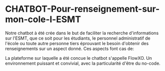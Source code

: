 # CHATBOT-Pour-renseignement-sur-mon-cole-l-ESMT
Notre chatbot à été crée dans le but de faciliter la recherche d'informations sur l'ESMT, que ce soit pour les étudiants, le personnel administratif de l'école ou toute autre personne tiers éprouvant le besoin d'obtenir des renseignements sur un aspect donné. Ces aspects font cas de: 

La plateforme sur laquelle a  été concue le chatbot s'appelle FlowXO. Un environnement puissant et convivial, avec la particularité d'être du no-code.
